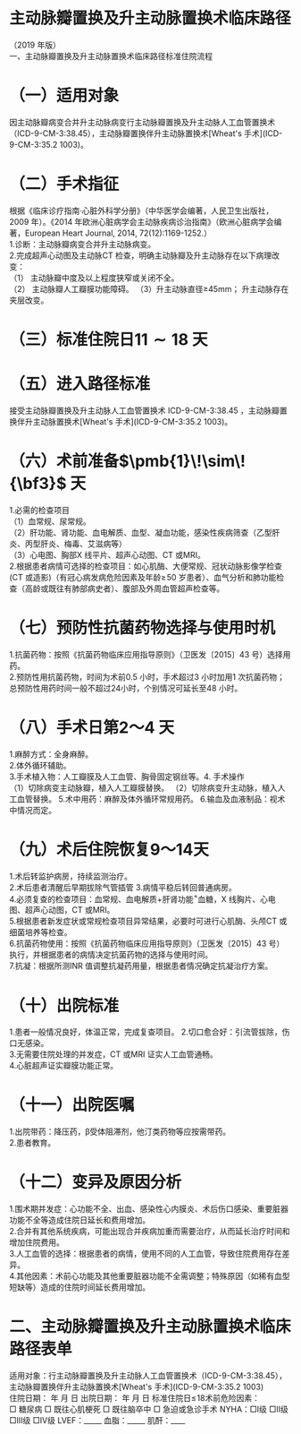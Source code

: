 # 主动脉瓣置换及升主动脉置换术临床路径  
（2019 年版）  
一、主动脉瓣置换及升主动脉置换术临床路径标准住院流程  
# （一）适用对象  
因主动脉瓣病变合并升主动脉病变行主动脉瓣置换及升主动脉人工血管置换术（ICD-9-CM-3:38.45），主动脉瓣置换伴升主动脉置换术[Wheat's 手术](ICD-9-CM-3:35.2  1003)。  
# （二）手术指征  
根据《临床诊疗指南·心脏外科学分册》（中华医学会编著，人民卫生出版社，2009 年）。《2014 年欧洲心脏病学会主动脉疾病诊治指南》（欧洲心脏病学会编著，European Heart Journal, 2014, 72(12):1169-1252.）  
1.诊断：主动脉瓣病变合并升主动脉病变。  
2.完成超声心动图及主动脉CT 检查，明确主动脉瓣及升主动脉存在以下病理改变：  
（1） 主动脉瓣中度及以上程度狭窄或关闭不全。  
（2） 主动脉瓣人工瓣膜功能障碍。 （3）升主动脉直径≥45mm； 升主动脉存在夹层改变。  
# （三）标准住院日$\pmb{11\sim18}$ 天  
# （五）进入路径标准  
接受主动脉瓣置换及升主动脉人工血管置换术 ICD-9-CM-3:38.45 ，主动脉瓣置换伴升主动脉置换术[Wheat's 手术](ICD-9-CM-3:35.2 1003)。  
# （六）术前准备$\pmb{1}\!\sim\!{\bf3}$ 天  
1.必需的检查项目  
（1）血常规、尿常规。  
（2）肝功能、肾功能、血电解质、血型、凝血功能，感染性疾病筛查（乙型肝炎、丙型肝炎、梅毒、艾滋病等）  
（3）心电图、胸部X 线平片、超声心动图、CT 或MRI。  
2.根据患者病情可选择的检查项目：如心肌酶、大便常规、冠状动脉影像学检查(CT 或造影)（有冠心病发病危险因素及年龄$\geq\!50$ 岁患者）、血气分析和肺功能检查（高龄或既往有肺部病史者）、腹部及外周血管超声检查等。  
# （七）预防性抗菌药物选择与使用时机  
1.抗菌药物：按照《抗菌药物临床应用指导原则》（卫医发〔2015〕43 号）选择用药。  
2.预防性用抗菌药物，时间为术前0.5 小时，手术超过3 小时加用1 次抗菌药物；总预防性用药时间一般不超过24小时，个别情况可延长至48 小时。  
# （八）手术日第2～4 天  
1.麻醉方式：全身麻醉。  
2.体外循环辅助。  
3.手术植入物：人工瓣膜及人工血管、胸骨固定钢丝等。4. 手术操作  
（1）切除病变主动脉瓣，植入人工瓣膜替换。  （2）切除病变升主动脉，植入人工血管替换。 5.术中用药：麻醉及体外循环常规用药。 6.输血及血液制品：视术中情况而定。  
# （九）术后住院恢复9～14天  
1.术后转监护病房，持续监测治疗。  
2.术后患者清醒后早期拔除气管插管 3.病情平稳后转回普通病房。  
4.必须复查的检查项目：血常规、血电解质$+$肝肾功能$^+$血糖，X 线胸片、心电图、超声心动图，CT 或MRI。  
5.根据患者新发症状或常规检查项目异常结果，必要时可进行心肌酶、头颅CT 或细菌培养等检查。  
6.抗菌药物使用：按照《抗菌药物临床应用指导原则》（卫医发〔2015〕43 号）执行，并根据患者的病情决定抗菌药物的选择与使用时间。  
7.抗凝：根据所测INR 值调整抗凝药用量，根据患者情况确定抗凝治疗方案。  
# （十）出院标准  
1.患者一般情况良好，体温正常，完成复查项目。 2.切口愈合好：引流管拔除，伤口无感染。  
3.无需要住院处理的并发症，CT 或MRI 证实人工血管通畅。  
4.心脏超声证实瓣膜功能正常。  
# （十一）出院医嘱  
1.出院带药：降压药，β受体阻滞剂，他汀类药物等应按需带药。  
2.患者教育。  
# （十二）变异及原因分析  
1.围术期并发症：心功能不全、出血、感染性心内膜炎、术后伤口感染、重要脏器功能不全等造成住院日延长和费用增加。  
2.合并有其他系统疾病，可能出现合并疾病加重而需要治疗，从而延长治疗时间和增加住院费用。  
3.人工血管的选择：根据患者的病情，使用不同的人工血管，导致住院费用存在差异。  
4.其他因素：术前心功能及其他重要脏器功能不全需调整；特殊原因（如稀有血型短缺等）造成的住院时间延长费用增加。  
# 二、主动脉瓣置换及升主动脉置换术临床路径表单  
适用对象：行主动脉瓣置换及升主动脉人工血管置换术（ICD-9-CM-3:38.45），主动脉瓣置换伴升主动脉置换术[Wheat's 手术](ICD-9-CM-3:35.2 1003)  
住院日期：    年    月    日 出院日期：    年    月    日 标准住院日$\leqslant\!18$术前危险因素：  
□ 糖尿病   □ 既往心肌梗死   □ 既往脑卒中   □ 急迫或急诊手术    NYHA：□Ⅰ级  □Ⅱ级  □Ⅲ级  □Ⅳ级    LVEF：_____   血脂：_____  肌酐：____  
